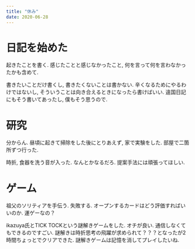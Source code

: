 ```yaml
---
title: "休み"
date: 2020-06-28
---
```


# 日記を始めた
起きたことを書く. 感じたことと感じなかったこと, 何を言って何を言わなかったかも含めて.

書きたいことだけ書くし, 書きたくないことは書かない. 辛くなるためにやるわけではないし, そういうことは向き合えるときになったら書けばいい.
違国日記にもそう書いてあったし, 僕もそう思うので.

# 研究
分からん. 昼頃に起きて掃除をした後にとりあえず, 家で実験をした. 部屋で二箇所ずつ行った.

時折, 食器を洗う音が入った. なんとかなるだろ. 提案手法には頑張ってほしい.
# ゲーム
祖父のソリティアを手伝う. 失敗する. オープンするカードはどう評価すればいいのか. 運ゲーなの？

ikazuya氏とTICK TOCKという謎解きゲームをした. オチが良い. 通信しなくてもできるのですごい. 謎解きは時折思考の飛躍が求められて？？？となったが2時間ちょっとでクリアできた. 謎解きゲームは記憶を消してプレイしたいね.
